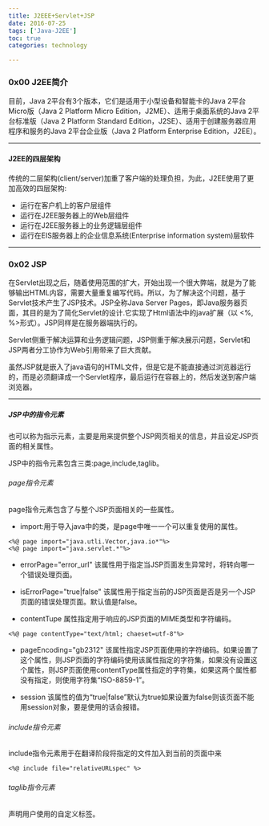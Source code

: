 ```yaml
---
title: J2EEE+Servlet+JSP
date: 2016-07-25
tags: ['Java-J2EE']
toc: true
categories: technology

---
```

### 0x00 J2EE简介
目前，Java 2平台有3个版本，它们是适用于小型设备和智能卡的Java 2平台Micro版（Java 2 Platform Micro Edition，J2ME）、适用于桌面系统的Java 2平台标准版（Java 2 Platform Standard Edition，J2SE）、适用于创建服务器应用程序和服务的Java 2平台企业版（Java 2 Platform Enterprise Edition，J2EE）。

---
#### J2EE的四层架构
传统的二层架构(client/server)加重了客户端的处理负担，为此，J2EE使用了更加高效的四层架构:

* 运行在客户机上的客户层组件
* 运行在J2EE服务器上的Web层组件
* 运行在J2EE服务器上的业务逻辑层组件
* 运行在EIS服务器上的企业信息系统(Enterprise information system)层软件



---
### 0x02 JSP
在Servlet出现之后，随着使用范围的扩大，开始出现一个很大弊端，就是为了能够输出HTML内容，需要大量重复编写代码。所以，为了解决这个问题，基于Servlet技术产生了JSP技术。JSP全称Java Server Pages，即Java服务器页面，其目的是为了简化Servlet的设计.它实现了Html语法中的java扩展（以 <%, %>形式）。JSP同样是在服务器端执行的。

Servlet侧重于解决运算和业务逻辑问题，JSP侧重于解决展示问题，Servlet和JSP两者分工协作为Web引用带来了巨大贡献。

虽然JSP就是嵌入了java语句的HTML文件，但是它是不能直接通过浏览器运行的，而是必须翻译成一个Servlet程序，最后运行在容器上的，然后发送到客户端浏览器。

---
##### JSP中的指令元素
也可以称为指示元素，主要是用来提供整个JSP网页相关的信息，并且设定JSP页面的相关属性。

JSP中的指令元素包含三类:page,include,taglib。

###### page指令元素
page指令元素包含了与整个JSP页面相关的一些属性。

* import:用于导入java中的类，是page中唯一一个可以重复使用的属性。
```
<%@ page import="java.utli.Vector,java.io*"%>
<%@ page import="java.servlet.*"%>
```

* errorPage="error_url"
该属性用于指定当JSP页面发生异常时，将转向哪一个错误处理页面。


* isErrorPage="true|false"
该属性用于指定当前的JSP页面是否是另一个JSP页面的错误处理页面。默认值是false。

* contentTupe
属性指定用于响应的JSP页面的MIME类型和字符编码。
```
<%@ page contentType="text/html; chaeset=utf-8"%>
```

* pageEncoding="gb2312"
该属性指定JSP页面使用的字符编码。如果设置了这个属性，则JSP页面的字符编码使用该属性指定的字符集，如果没有设置这个属性，则JSP页面使用contentType属性指定的字符集，如果这两个属性都没有指定，则使用字符集“ISO-8859-1”。 

* session
该属性的值为“true|false”默认为true如果设置为false则该页面不能用session对象，要是使用的话会报错。


###### include指令元素
include指令元素用于在翻译阶段将指定的文件加入到当前的页面中来 
```
<%@ include file="relativeURLspec" %> 
```


###### taglib指令元素
声明用户使用的自定义标签。



